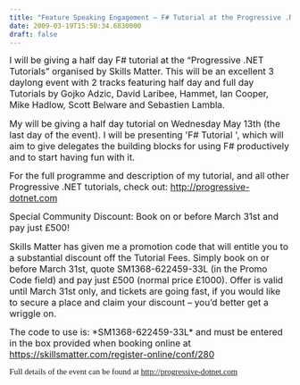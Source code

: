 ```yaml
---
title: "Feature Speaking Engagement – F# Tutorial at the Progressive .NET Tutorials, May 11-13th, London "
date: 2009-03-19T15:50:34.6830000
draft: false
---
```


<p style="MARGIN: 0cm 0cm 10pt" class="MsoNormal"><font size="3">I will be giving a half day F# tutorial at the “Progressive .NET Tutorials” organised by Skills Matter. This will be an excellent 3 daylong event with 2 tracks featuring half day and full day Tutorials by Gojko Adzic, David Laribee, Hammet, Ian Cooper, Mike Hadlow, Scott Belware and Sebastien Lambla. </font></p>
<p style="MARGIN: 0cm 0cm 10pt" class="MsoNormal"><font size="3">My will be giving a half day tutorial on Wednesday May 13th (the last day of the event). I will be presenting 'F# Tutorial ', which will aim to give delegates the building blocks for using F# productively and to start having fun with it. </font></p>
<p style="MARGIN: 0cm 0cm 10pt" class="MsoNormal"><font size="3">For the full programme and description of my tutorial, and all other Progressive .NET tutorials, check out: <a href="http://progressive-dotnet.com">http://progressive-dotnet.com</a></font></p>
<p style="MARGIN: 0cm 0cm 10pt" class="MsoNormal"><font size="3">Special Community Discount: Book on or before March 31st and pay just £500!</font></p>
<p style="MARGIN: 0cm 0cm 10pt" class="MsoNormal"><font size="3">Skills Matter has given me a promotion code that will entitle you to a substantial discount off the Tutorial Fees. Simply book on or before March 31st, quote SM1368-622459-33L (in the Promo Code field) and pay just £500 (normal price £1000). Offer is valid until March 31st only, and tickets are going fast, if you would like to secure a place and claim your discount – you’d better get a wriggle on. </font></p>
<p style="MARGIN: 0cm 0cm 10pt" class="MsoNormal"><font size="3">The code to use is: *SM1368-622459-33L* and must be entered in the box provided when booking online at <a href="https://skillsmatter.com/register-online/conf/280">https://skillsmatter.com/register-online/conf/280</a> </font></p>
<span style="LINE-HEIGHT: 115%; FONT-FAMILY: &quot;Calibri&quot;, &quot;sans-serif&quot;; FONT-SIZE: 11pt; mso-ascii-theme-font: minor-latin; mso-fareast-font-family: Calibri; mso-fareast-theme-font: minor-latin; mso-hansi-theme-font: minor-latin; mso-bidi-font-family: 'Times New Roman'; mso-bidi-theme-font: minor-bidi; mso-ansi-language: EN-GB; mso-fareast-language: EN-US; mso-bidi-language: AR-SA">Full details of the event can be found at <a href="http://progressive-dotnet.com">http://progressive-dotnet.com</a></span>
